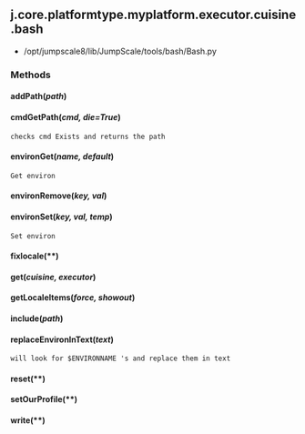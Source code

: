 <!-- toc -->
## j.core.platformtype.myplatform.executor.cuisine.bash

- /opt/jumpscale8/lib/JumpScale/tools/bash/Bash.py

### Methods

#### addPath(*path*) 

#### cmdGetPath(*cmd, die=True*) 

```
checks cmd Exists and returns the path

```

#### environGet(*name, default*) 

```
Get environ

```

#### environRemove(*key, val*) 

#### environSet(*key, val, temp*) 

```
Set environ

```

#### fixlocale(**) 

#### get(*cuisine, executor*) 

#### getLocaleItems(*force, showout*) 

#### include(*path*) 

#### replaceEnvironInText(*text*) 

```
will look for $ENVIRONNAME 's and replace them in text

```

#### reset(**) 

#### setOurProfile(**) 

#### write(**) 

